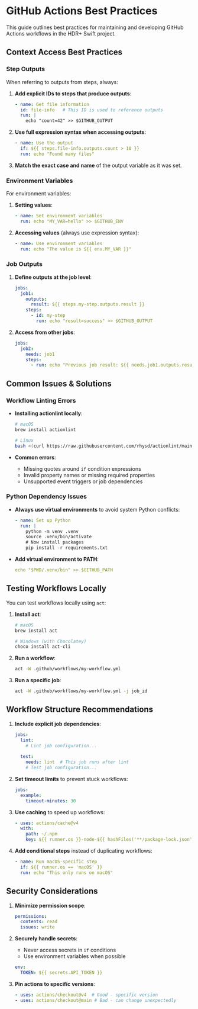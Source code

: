 # GitHub Actions Best Practices

This guide outlines best practices for maintaining and developing GitHub Actions workflows in the HDR+ Swift project.

## Context Access Best Practices

### Step Outputs

When referring to outputs from steps, always:

1. **Add explicit IDs to steps that produce outputs**:
   ```yaml
   - name: Get file information
     id: file-info   # This ID is used to reference outputs
     run: |
       echo "count=42" >> $GITHUB_OUTPUT
   ```

2. **Use full expression syntax when accessing outputs**:
   ```yaml
   - name: Use the output
     if: ${{ steps.file-info.outputs.count > 10 }}
     run: echo "Found many files"
   ```

3. **Match the exact case and name** of the output variable as it was set.

### Environment Variables

For environment variables:

1. **Setting values**:
   ```yaml
   - name: Set environment variables
     run: echo "MY_VAR=hello" >> $GITHUB_ENV
   ```

2. **Accessing values** (always use expression syntax):
   ```yaml
   - name: Use environment variables
     run: echo "The value is ${{ env.MY_VAR }}"
   ```

### Job Outputs

1. **Define outputs at the job level**:
   ```yaml
   jobs:
     job1:
       outputs:
         result: ${{ steps.my-step.outputs.result }}
       steps:
         - id: my-step
           run: echo "result=success" >> $GITHUB_OUTPUT
   ```

2. **Access from other jobs**:
   ```yaml
   jobs:
     job2:
       needs: job1
       steps:
         - run: echo "Previous job result: ${{ needs.job1.outputs.result }}"
   ```

## Common Issues & Solutions

### Workflow Linting Errors

- **Installing actionlint locally**:
  ```bash
  # macOS
  brew install actionlint
  
  # Linux
  bash <(curl https://raw.githubusercontent.com/rhysd/actionlint/main/scripts/download-actionlint.bash)
  ```

- **Common errors**:
  - Missing quotes around `if` condition expressions
  - Invalid property names or missing required properties
  - Unsupported event triggers or job dependencies

### Python Dependency Issues

- **Always use virtual environments** to avoid system Python conflicts:
  ```yaml
  - name: Set up Python
    run: |
      python -m venv .venv
      source .venv/bin/activate
      # Now install packages
      pip install -r requirements.txt
  ```

- **Add virtual environment to PATH**:
  ```yaml
  echo "$PWD/.venv/bin" >> $GITHUB_PATH
  ```

## Testing Workflows Locally

You can test workflows locally using `act`:

1. **Install act**:
   ```bash
   # macOS
   brew install act
   
   # Windows (with Chocolatey)
   choco install act-cli
   ```

2. **Run a workflow**:
   ```bash
   act -W .github/workflows/my-workflow.yml
   ```

3. **Run a specific job**:
   ```bash
   act -W .github/workflows/my-workflow.yml -j job_id
   ```

## Workflow Structure Recommendations

1. **Include explicit job dependencies**:
   ```yaml
   jobs:
     lint:
       # Lint job configuration...
     
     test:
       needs: lint  # This job runs after lint
       # Test job configuration...
   ```

2. **Set timeout limits** to prevent stuck workflows:
   ```yaml
   jobs:
     example:
       timeout-minutes: 30
   ```

3. **Use caching** to speed up workflows:
   ```yaml
   - uses: actions/cache@v4
     with:
       path: ~/.npm
       key: ${{ runner.os }}-node-${{ hashFiles('**/package-lock.json') }}
   ```

4. **Add conditional steps** instead of duplicating workflows:
   ```yaml
   - name: Run macOS-specific step
     if: ${{ runner.os == 'macOS' }}
     run: echo "This only runs on macOS"
   ```

## Security Considerations

1. **Minimize permission scope**:
   ```yaml
   permissions:
     contents: read
     issues: write
   ```

2. **Securely handle secrets**:
   - Never access secrets in `if` conditions
   - Use environment variables when possible
   ```yaml
   env:
     TOKEN: ${{ secrets.API_TOKEN }}
   ```

3. **Pin actions to specific versions**:
   ```yaml
   - uses: actions/checkout@v4  # Good - specific version
   - uses: actions/checkout@main # Bad - can change unexpectedly
   ``` 